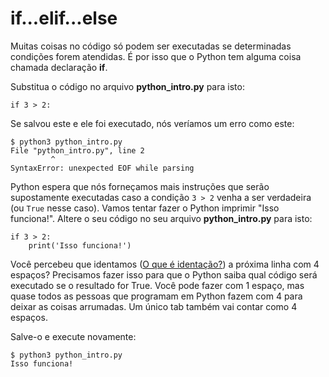 # if...elif...else



Muitas coisas no código só podem ser executadas se determinadas condições forem atendidas. É por isso que o Python tem alguma coisa chamada declaração **if**.

Substitua o código no arquivo **python\_intro.py** para isto:

```text
if 3 > 2:
```

Se salvou este e ele foi executado, nós veríamos um erro como este:

```text
$ python3 python_intro.py
File "python_intro.py", line 2
         ^
SyntaxError: unexpected EOF while parsing
```

Python espera que nós forneçamos mais instruções que serão supostamente executadas caso a condição `3 > 2` venha a ser verdadeira \(ou `True` nesse caso\). Vamos tentar fazer o Python imprimir "Isso funciona!". Altere o seu código no seu arquivo **python\_intro.py** para isto:

```text
if 3 > 2:
    print('Isso funciona!')
```

Você percebeu que identamos \([O que é identação?](https://pt.wikipedia.org/wiki/Indentação)\) a próxima linha com 4 espaços? Precisamos fazer isso para que o Python saiba qual código será executado se o resultado for True. Você pode fazer com 1 espaço, mas quase todos as pessoas que programam em Python fazem com 4 para deixar as coisas arrumadas. Um único tab também vai contar como 4 espaços.

Salve-o e execute novamente:

```text
$ python3 python_intro.py
Isso funciona!
```

